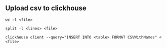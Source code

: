 ## Upload csv to clickhouse

```
wc -l <file>
```

```
split -l <lines> <file>
```

```
clickhouse client --query="INSERT INTO <table> FORMAT CSVWithNames" < <file>
```